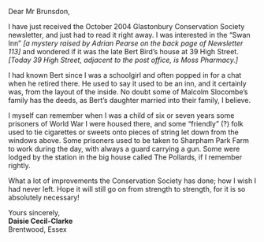 Dear Mr Brunsdon,

I have just received the October 2004 Glastonbury Conservation Society
newsletter, and just had to read it right away. I was interested in the
“Swan Inn” *\[a mystery raised by Adrian Pearse on the back page of
Newsletter 113\]* and wondered if it was the late Bert Bird’s house at
39 High Street. *\[Today 39 High Street, adjacent to the post office, is
Moss Pharmacy.\]*

I had known Bert since I was a schoolgirl and often popped in for a chat
when he retired there. He used to say it used to be an inn, and it
certainly was, from the layout of the inside. No doubt some of Malcolm
Slocombe’s family has the deeds, as Bert’s daughter married into their
family, I believe.

I myself can remember when I was a child of six or seven years some
prisoners of World War I were housed there, and some “friendly” (?) folk
used to tie cigarettes or sweets onto pieces of string let down from the
windows above. Some prisoners used to be taken to Sharpham Park Farm to
work during the day, with always a guard carrying a gun. Some were
lodged by the station in the big house called The Pollards, if I
remember rightly.

What a lot of improvements the Conservation Society has done; how I wish
I had never left. Hope it will still go on from strength to strength,
for it is so absolutely necessary!

Yours sincerely,\
**Daisie Cecil-Clarke**\
Brentwood, Essex
